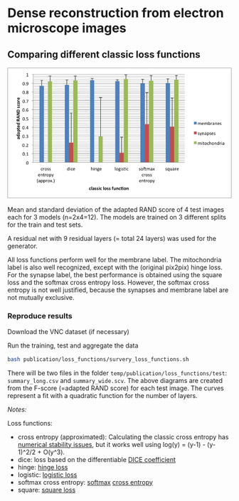 # Dense reconstruction from electron microscope images
## Comparing different classic loss functions

![loss_functions](adapted_RAND_classic_loss_functions.jpg)

Mean and standard deviation of the adapted RAND score of 4 test images each for 3 models (n=2x4=12). The models are trained on 3 different splits for the train and test sets.

A residual net with 9 residual layers (= total 24 layers) was used for the generator.

All loss functions perform well for the membrane label.
The mitochondria label is also well recognized, except  with the (original pix2pix) hinge loss.
For the synapse label, the best performance is obtained using the square loss and the softmax cross entropy loss. However, the softmax cross entropy is not well justified, because the synapses and membrane label are not mutually exclusive.


### Reproduce results

Download the VNC dataset (if necessary)

Run the training, test and aggregate the data

```bash
bash publication/loss_functions/survery_loss_functions.sh
```

There will be two files in the folder `temp/publication/loss_functions/test`: `summary_long.csv` and `summary_wide.scv`.
The above diagrams are created from the F-score (=adapted RAND score) for each test image. The curves represent a fit with a quadratic function for the number of layers.

*Notes:*

Loss functions:
- cross entropy (approximated): Calculating the classic cross entropy has [numerical stability issues](https://github.com/Theano/Theano/issues/3162), but it works well using log(y) = (y-1) - (y-1)^2/2 + O(y^3).
- dice: loss based on the differentiable [DICE coefficient](https://en.wikipedia.org/wiki/Soerensen-Dice_coefficient)
- hinge: [hinge loss](https://en.wikipedia.org/wiki/Loss_functions_for_classification)
- logistic: [logistic loss](https://en.wikipedia.org/wiki/Loss_functions_for_classification)
- softmax cross entropy: [softmax](https://en.wikipedia.org/wiki/Softmax_function) [cross entropy](https://en.wikipedia.org/wiki/Loss_functions_for_classification)
- square: [square loss](https://en.wikipedia.org/wiki/Loss_functions_for_classification)


